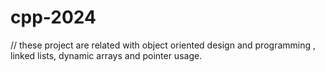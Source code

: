 # cpp-2024

// these project are related with object oriented design and programming , linked lists, dynamic arrays and pointer usage.
